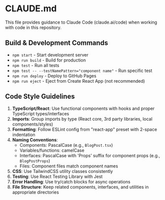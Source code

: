 # CLAUDE.md

This file provides guidance to Claude Code (claude.ai/code) when working with code in this repository.

## Build & Development Commands
- `npm start` - Start development server
- `npm run build` - Build for production
- `npm test` - Run all tests
- `npm test -- --testNamePattern="component name"` - Run specific test
- `npm run deploy` - Deploy to GitHub Pages
- `npm run eject` - Eject from Create React App (not recommended)

## Code Style Guidelines
1. **TypeScript/React**: Use functional components with hooks and proper TypeScript types/interfaces
2. **Imports**: Group imports by type (React core, 3rd party libraries, local components/styles)
3. **Formatting**: Follow ESLint config from "react-app" preset with 2-space indentation
4. **Naming Conventions**:
   - Components: PascalCase (e.g., `BlogPost.tsx`)
   - Variables/functions: camelCase
   - Interfaces: PascalCase with 'Props' suffix for component props (e.g., `BlogPostProps`)
   - Files: Component files match component names
5. **CSS**: Use TailwindCSS utility classes consistently
6. **Testing**: Use React Testing Library with Jest
7. **Error Handling**: Use try/catch blocks for async operations
8. **File Structure**: Keep related components, interfaces, and utilities in appropriate directories